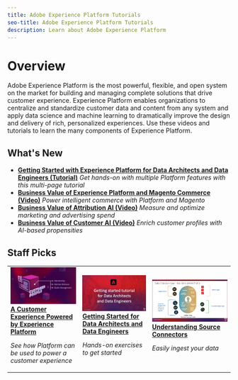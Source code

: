 ```yaml
---
title: Adobe Experience Platform Tutorials
seo-title: Adobe Experience Platform Tutorials
description: Learn about Adobe Experience Platform
---
```


# Overview

Adobe Experience Platform is the most powerful, flexible, and open system on the market for building and managing complete solutions that drive customer experience. Experience Platform enables organizations to centralize and standardize customer data and content from any system and apply data science and machine learning to dramatically improve the design and delivery of rich, personalized experiences. Use these videos and tutorials to learn the many components of Experience Platform.

## What's New


* **[Getting Started with Experience Platform for Data Architects and Data Engineers (Tutorial)](https://docs.adobe.com/content/help/en/platform-learn/getting-started-for-data-architects-and-data-engineers/overview.html)**
    *Get hands-on with multiple Platform features with this multi-page tutorial*
* **[Business Value of Experience Platform and Magento Commerce (Video)](/help/experience-cloud/business-value-of-platform-and-magento.md)**
    *Power intelligent commerce with Platform and Magento*
* **[Business Value of Attribution AI (Video)](/help/intelligent-services/business-value-of-attribution-ai.md)**
    *Measure and optimize marketing and advertising spend*
* **[Business Value of Customer AI (Video)](/help/intelligent-services/business-value-of-customer-ai.md)**
    *Enrich customer profiles with AI-based propensities*

## Staff Picks

<table>
<tr>
  <td>
    <a href="intro-to-platform/a-customer-experience-powered-by-experience-platform.md">
      <img alt="A Customer Experience Powered by Experience Platform video" src="assets/thumb_A-Customer-Experience.jpg" />
    </a>
    <div>
      <a href="intro-to-platform/a-customer-experience-powered-by-experience-platform.md">
    <strong>A Customer Experience Powered by Experience Platform</strong>
    </a>
    </div>
    <p>
    <em>See how Platform can be used to power a customer experience</em>
    <p>
  </td>
  <td>
    <a href="https://docs.adobe.com/content/help/en/platform-learn/getting-started-for-data-architects-and-data-engineers/overview.html">
      <img alt="thumbnail image for the 'Getting Started with Experience Platform for Data Architects and Data Engineers' tutorial" src="assets/thumb_Getting_started.jpg" />
    </a>
    <div>
      <a href="https://docs.adobe.com/content/help/en/platform-learn/getting-started-for-data-architects-and-data-engineers/overview.html">
    <strong>Getting Started for Data Architects and Data Engineers</strong>
    </a>
    </div>
    <p>
    <em>Hands-on exercises to get started</em>
    <p>
  </td>
  <td>
    <a href="data-ingestion/understanding-source-connectors.md">
      <img alt="thumbnail image for the 'Understanding Source connectors' video" src="assets/thumb_Sources.png" />
    </a>
    <div>
      <a href="data-ingestion/understanding-source-connectors.md">
    <strong>Understanding Source Connectors</strong>
    </a>
    </div>
    <p>
    <em>Easily ingest your data</em>
    <p>
  </td>
   <!--
   <td>
    <a href="data-ingestion/create-datasets-and-ingest-data.md">
      <img alt="thumbnail image for the 'Create Datasets and Ingest Data' video" src="assets/thumb_Create-Datasets-and-Ingest-Data.png" />
    </a>
    <div>
      <a href="data-ingestion/create-datasets-and-ingest-data.md">
    <strong>Create Datasets and Ingest Data</strong>
    </a>
    </div>
    <p>
    <em>Ingest your dataset.</em>
    <p>
  </td>
  <td>
    <a href="segments/create-segments.md">
      <img alt="thumbnail image for the 'Create Segments' video" src="assets/thumb_Create-Segments.png" />
    </a>
    <div>
      <a href="segments/create-segments.md">
    <strong>Create Segments</strong>
    </a>
    </div>
    <p>
    <em>Build segments based on your data.</em>
    <p>
  </td>-->
</tr>
</table>
